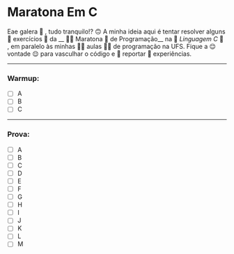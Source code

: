 # Maratona Em C

Eae galera 🙂 , tudo tranquilo!? 🙃 A minha ideia aqui é tentar resolver alguns 🦾 exercícios 🦾 da __ 🧗‍♂️ Maratona 🧗 de Programação__ na 🧐 _Linguagem C_ 🧐 , em paralelo às minhas 🧑‍🏫 aulas 🧑‍🏫 de programação na UFS. Fique a 😌 vontade 😌 para vasculhar o código e 💢 reportar 💢 experiências.

---
### Warmup:
- [ ] A
- [ ] B
- [ ] C

---
### Prova:
- [ ] A
- [ ] B
- [ ] C
- [ ] D
- [ ] E
- [ ] F
- [ ] G
- [ ] H
- [ ] I
- [ ] J
- [ ] K
- [ ] L
- [ ] M
